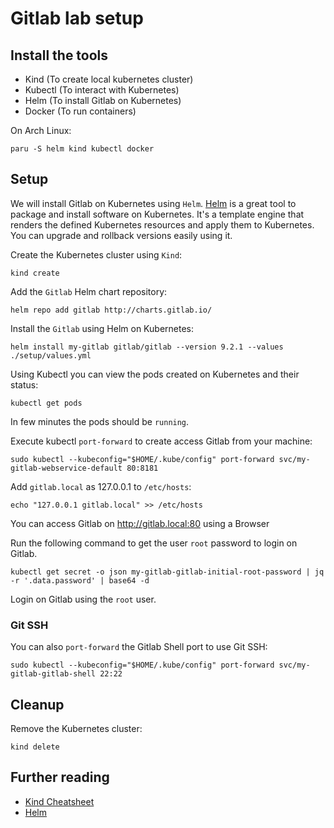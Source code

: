 # Gitlab lab setup

## Install the tools

- Kind (To create local kubernetes cluster)
- Kubectl (To interact with Kubernetes)
- Helm (To install Gitlab on Kubernetes)
- Docker (To run containers)

On Arch Linux:
```shell
paru -S helm kind kubectl docker
```

## Setup

We will install Gitlab on Kubernetes using `Helm`. [Helm](https://helm.sh/) is a great tool to package and install software on Kubernetes.
It's a template engine that renders the defined Kubernetes resources and apply them to Kubernetes.
You can upgrade and rollback versions easily using it.

Create the Kubernetes cluster using `Kind`:
```shell
kind create
```

Add the `Gitlab` Helm chart repository:
```shell
helm repo add gitlab http://charts.gitlab.io/
```

Install the `Gitlab` using Helm on Kubernetes:
```shell
helm install my-gitlab gitlab/gitlab --version 9.2.1 --values ./setup/values.yml
```

Using Kubectl you can view the pods created on Kubernetes and their status:
```shell
kubectl get pods
```

In few minutes the pods should be `running`.

Execute kubectl `port-forward` to create access Gitlab from your machine:
```shell
sudo kubectl --kubeconfig="$HOME/.kube/config" port-forward svc/my-gitlab-webservice-default 80:8181
```

Add `gitlab.local` as 127.0.0.1 to `/etc/hosts`:
```shell
echo "127.0.0.1 gitlab.local" >> /etc/hosts
```

You can access Gitlab on http://gitlab.local:80 using a Browser

Run the following command to get the user `root` password to login on Gitlab.
```shell
kubectl get secret -o json my-gitlab-gitlab-initial-root-password | jq -r '.data.password' | base64 -d
```

Login on Gitlab using the `root` user.

### Git SSH

You can also `port-forward` the Gitlab Shell port to use Git SSH:
```shell
sudo kubectl --kubeconfig="$HOME/.kube/config" port-forward svc/my-gitlab-gitlab-shell 22:22
```

## Cleanup

Remove the Kubernetes cluster:
```shell
kind delete
```

## Further reading

- [Kind Cheatsheet](https://www.hackingnote.com/en/cheatsheets/kind/)
- [Helm](https://helm.sh/)
